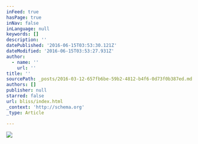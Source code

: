 ```yaml
---
inFeed: true
hasPage: true
inNav: false
inLanguage: null
keywords: []
description: ''
datePublished: '2016-06-15T03:53:30.121Z'
dateModified: '2016-06-15T03:53:27.931Z'
author:
  - name: ''
    url: ''
title: ''
sourcePath: _posts/2016-03-12-657fb6be-59b2-4812-b4f6-0d73f0b387ed.md
authors: []
publisher: null
starred: false
url: bliss/index.html
_context: 'http://schema.org'
_type: Article

---
```

![](https://the-grid-user-content.s3-us-west-2.amazonaws.com/81dcb0a1-b789-46a3-bd6a-8f707fec6bb7.jpg)